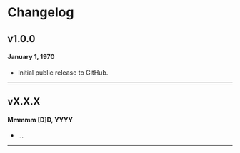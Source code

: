 # Changelog

## v1.0.0
#### January 1, 1970

* Initial public release to GitHub.

---

## vX.X.X
#### Mmmmm [D]D, YYYY

* ...

---
